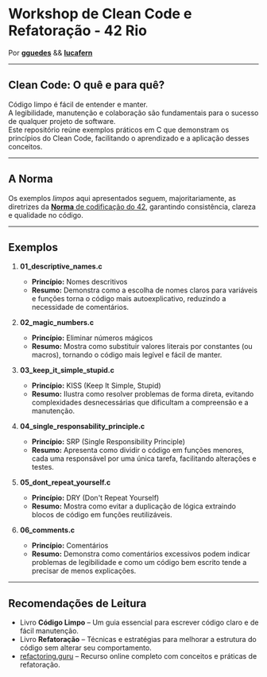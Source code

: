 # Workshop de Clean Code e Refatoração - 42 Rio

Por [**gguedes**](https://github.com/gsistelos) && [**lucafern**](https://github.com/lucasfads)

---

## Clean Code: O quê e para quê?
Código limpo é fácil de entender e manter.  
A legibilidade, manutenção e colaboração são fundamentais para o sucesso de qualquer projeto de software.  
Este repositório reúne exemplos práticos em C que demonstram os princípios do Clean Code, facilitando o aprendizado e a aplicação desses conceitos.

---

## A Norma
Os exemplos _limpos_ aqui apresentados seguem, majoritariamente, as diretrizes da [**Norma** de codificação do 42](https://github.com/42school/norminette), garantindo consistência, clareza e qualidade no código.

---

## Exemplos

1. **01_descriptive_names.c**
   - **Princípio:** Nomes descritivos
   - **Resumo:** Demonstra como a escolha de nomes claros para variáveis e funções torna o código mais autoexplicativo, reduzindo a necessidade de comentários.

2. **02_magic_numbers.c**
   - **Princípio:** Eliminar números mágicos
   - **Resumo:** Mostra como substituir valores literais por constantes (ou macros), tornando o código mais legível e fácil de manter.

3. **03_keep_it_simple_stupid.c**
   - **Princípio:** KISS (Keep It Simple, Stupid)
   - **Resumo:** Ilustra como resolver problemas de forma direta, evitando complexidades desnecessárias que dificultam a compreensão e a manutenção.

4. **04_single_responsability_principle.c**
   - **Princípio:** SRP (Single Responsibility Principle)
   - **Resumo:** Apresenta como dividir o código em funções menores, cada uma responsável por uma única tarefa, facilitando alterações e testes.

5. **05_dont_repeat_yourself.c**
   - **Princípio:** DRY (Don't Repeat Yourself)  
   - **Resumo:** Mostra como evitar a duplicação de lógica extraindo blocos de código em funções reutilizáveis.

6. **06_comments.c**
   - **Princípio:** Comentários
   - **Resumo:** Demonstra como comentários excessivos podem indicar problemas de legibilidade e como um código bem escrito tende a precisar de menos explicações.

---

## Recomendações de Leitura

- Livro **Código Limpo** – Um guia essencial para escrever código claro e de fácil manutenção.
- Livro **Refatoração** – Técnicas e estratégias para melhorar a estrutura do código sem alterar seu comportamento.
- [refactoring.guru](https://refactoring.guru) – Recurso online completo com conceitos e práticas de refatoração.
